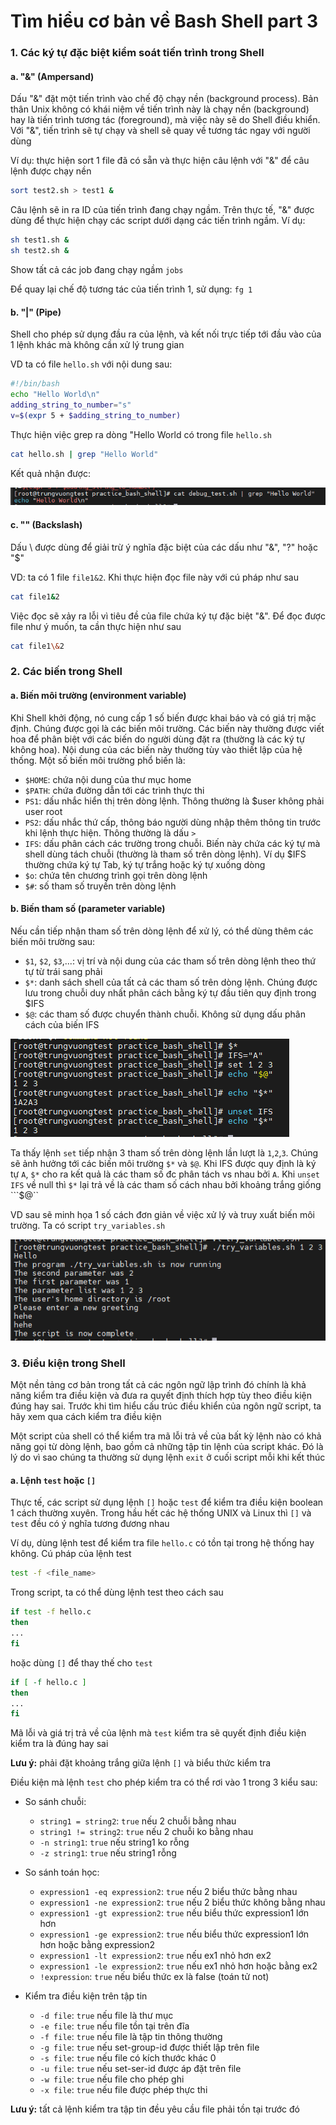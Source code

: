 # Tìm hiểu cơ bản về Bash Shell part 3

### 1. Các ký tự đặc biệt kiểm soát tiến trình trong Shell

#### a. "&" (Ampersand)

Dấu "&" đặt một tiến trình vào chế độ chạy nền (background process). Bản thân Unix không có khái niệm về tiến trình này là chạy nền (background) hay là tiến trình tương tác (foreground), mà việc này sẽ do Shell điều khiển. Với "&", tiến trình sẽ tự chạy và shell sẽ quay về tương tác ngay với người dùng

Ví dụ: thực hiện sort 1 file đã có sẵn và thực hiện câu lệnh với "&" để câu lệnh được chạy nền

```sh
sort test2.sh > test1 &
```

Câu lệnh sẽ in ra ID của tiến trình đang chạy ngầm. Trên thực tế, "&" được dùng để thực hiện chạy các script dưới dạng các tiến trình ngầm. Ví dụ:

```sh
sh test1.sh &
sh test2.sh &
```

Show tất cả các job đang chạy ngầm ```jobs```

Để quay lại chế độ tương tác của tiến trình 1, sử dụng: ```fg 1```

#### b. "|" (Pipe)

Shell cho phép sử dụng đầu ra của lệnh, và kết nối trực tiếp tới đầu vào của 1 lệnh khác mà không cần xử lý trung gian

VD ta có file ```hello.sh``` với nội dung sau:

```sh
#!/bin/bash
echo "Hello World\n"
adding_string_to_number="s"
v=$(expr 5 + $adding_string_to_number)
```

Thực hiện việc grep ra dòng "Hello World có trong file ```hello.sh```

```sh
cat hello.sh | grep "Hello World"
```

Kết quả nhận được:

![](./images/bash_7.png)

#### c. "\" (Backslash)

Dấu \ được dùng để giải trừ ý nghĩa đặc biệt của các dấu như "&", "?" hoặc "$"

VD: ta có 1 file ```file1&2```. Khi thực hiện đọc file này với cú pháp như sau

```sh
cat file1&2
```

Việc đọc sẽ xảy ra lỗi vì tiêu đề của file chứa ký tự đặc biệt "&". Để đọc được file như ý muốn, ta cần thực hiện như sau

```sh
cat file1\&2
```

### 2. Các biến trong Shell

#### a. Biến môi trường (environment variable)

Khi Shell khởi động, nó cung cấp 1 số biến được khai báo và có giá trị mặc định. Chúng được gọi là các biến môi trường. Các biến này thường được viết hoa để phân biệt với các biến do người dùng đặt ra (thường là các ký tự không hoa). Nội dung của các biến này thường tùy vào thiết lập của hệ thống. Một số biến môi trường phổ biến là:
- ```$HOME```: chứa nội dung của thư mục home
- ```$PATH```: chứa đường dẫn tới các trình thực thi
- ```PS1```: dấu nhắc hiển thị trên dòng lệnh. Thông thường là $user không phải user root
- ```PS2```: dấu nhắc thứ cấp, thông báo người dùng nhập thêm thông tin trước khi lệnh thực hiện. Thông thường là dấu ```>```
- ```IFS```: dấu phân cách các trường trong chuỗi. Biến này chứa các ký tự mà shell dùng tách chuỗi (thường là tham số trên dòng lệnh). Ví dụ $IFS thường chứa ký tự Tab, ký tự trắng hoặc ký tự xuống dòng
- ```$o```: chứa tên chương trình gọi trên dòng lệnh
- ```$#```: số tham số truyền trên dòng lệnh

#### b. Biến tham số (parameter variable)

Nếu cần tiếp nhận tham số trên dòng lệnh để xử lý, có thể dùng thêm các biến môi trường sau:
- ```$1```, ```$2```, ```$3```,...: vị trí và nội dung của các tham số trên dòng lệnh theo thứ tự từ trái sang phải
- ```$*```: danh sách shell của tất cả các tham số trên dòng lệnh. Chúng được lưu trong chuỗi duy nhất phân cách bằng ký tự đầu tiên quy định trong $IFS
- ```$@```: các tham số được chuyển thành chuỗi. Không sử dụng dấu phân cách của biến IFS

![](./images/bash_8.png)

Ta thấy lệnh ```set``` tiếp nhận 3 tham số trên dòng lệnh lần lượt là ```1```,```2```,```3```. Chúng sẽ ảnh hưởng tới các biến môi trường ```$*``` và ```$@```. Khi IFS được quy định là ký tự ```A```, ```$*``` cho ra kết quả là các tham số đc phân tách vs nhau bởi ```A```. Khi ```unset IFS``` về null thì ```$*``` lại trả về là các tham số cách nhau bởi khoảng trắng giống ```$@``

VD sau sẽ minh họa 1 số cách đơn giản về việc xử lý và truy xuất biến môi trường. Ta có script ```try_variables.sh```

![](./images/bash_9.png)

### 3. Điều kiện trong Shell

Một nền tảng cơ bản trong tất cả các ngôn ngữ lập trình đó chính là khả năng kiểm tra điều kiện và đưa ra quyết định thích hợp tùy theo điều kiện đúng hay sai. Trước khi tìm hiểu cấu trúc điều khiển của ngôn ngữ script, ta hãy xem qua cách kiểm tra điều kiện

Một script của shell có thể kiểm tra mã lỗi trả về của bất kỳ lệnh nào có khả năng gọi từ dòng lệnh, bao gồm cả những tập tin lệnh của script khác. Đó là lý do vì sao chúng ta thường sử dụng lệnh ```exit``` ở cuối script mỗi khi kết thúc

#### a. Lệnh ```test``` hoặc ```[]```

Thực tế, các script sử dụng lệnh ```[]``` hoặc ```test``` để kiểm tra điều kiện boolean 1 cách thường xuyên. Trong hầu hết các hệ thống UNIX và Linux thì ```[]``` và ```test``` đều có ý nghĩa tương đương nhau

Ví dụ, dùng lệnh test để kiểm tra file ```hello.c``` có tồn tại trong hệ thống hay không. Cú pháp của lệnh test

```sh
test -f <file_name>
```

Trong script, ta có thể dùng lệnh test theo cách sau

```sh
if test -f hello.c
then 
...
fi 
```

hoặc dùng ```[]``` để thay thế cho ```test```

```sh
if [ -f hello.c ]
then
...
fi
```

Mã lỗi và giá trị trả về của lệnh mà ```test``` kiểm tra sẽ quyết định điều kiện kiểm tra là đúng hay sai

**Lưu ý:** phải đặt khoảng trắng giữa lệnh ```[]``` và biểu thức kiểm tra

Điều kiện mà lệnh ```test``` cho phép kiểm tra có thể rơi vào 1 trong 3 kiểu sau:

- So sánh chuỗi:
    - ```string1 = string2```: ```true``` nếu 2 chuỗi bằng nhau
    - ```string1 != string2```: ```true``` nếu 2 chuỗi ko bằng nhau
    - ```-n string1```: ```true``` nếu string1 ko rỗng
    - ```-z string1```: ```true``` nếu string1 rỗng

- So sánh toán học:
    - ```expression1 -eq expression2```: ```true``` nếu 2 biểu thức bằng nhau
    - ```expression1 -ne expression2```: ```true``` nếu 2 biểu thức không bằng nhau
    - ```expression1 -gt expression2```: ```true``` nếu biểu thức expression1 lớn hơn
    - ```expression1 -ge expression2```: ```true``` nếu biểu thức expression1 lớn hơn hoặc bằng expression2
    - ```expression1 -lt expression2```: ```true``` nếu ex1 nhỏ hơn ex2
    - ```expression1 -le expression2```: ```true``` nếu ex1 nhỏ hơn hoặc bằng ex2
    - ```!expression```: ```true``` nếu biểu thức ex là false (toán tử not)

- Kiểm tra điều kiện trên tập tin
    - ```-d file```: ```true``` nếu file là thư mục
    - ```-e file```: ```true``` nếu file tồn tại trên đĩa
    - ```-f file```: ```true``` nếu file là tập tin thông thường
    - ```-g file```: ```true``` nếu set-group-id được thiết lập trên file 
    - ```-s file```: ```true``` nếu file có kích thước khác 0
    - ```-u file```: ```true``` nếu set-ser-id được áp đặt trên file
    - ```-w file```: ```true``` nếu file cho phép ghi
    - ```-x file```: ```true``` nếu file được phép thực thi

**Lưu ý:** tất cả lệnh kiểm tra tập tin đều yêu cầu file phải tồn tại trước đó